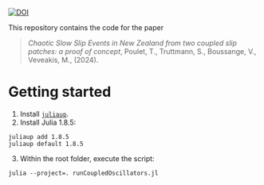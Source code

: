 [![DOI](https://zenodo.org/badge/829978708.svg)](https://zenodo.org/doi/10.5281/zenodo.13300509)

This repository contains the code for the paper 
> *Chaotic Slow Slip Events in New Zealand from two coupled slip patches: a proof of concept*, Poulet, T., Truttmann, S., Boussange, V., Veveakis, M., (2024).

# Getting started
1. Install [`juliaup`](https://github.com/JuliaLang/juliaup).
2. Install Julia 1.8.5:
```
juliaup add 1.8.5
juliaup default 1.8.5
```
3. Within the root folder, execute the script:
```
julia --project=. runCoupledOscillators.jl
```

